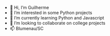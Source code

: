 - 👋 Hi, I’m Guilherme
- 👀 I’m interested in some Python projects
- 🌱 I’m currently learning Python and Javascript
- 💞️ I’m looking to collaborate on college projects
- 📫 Blumenau/SC

<!---
gssantosfurb/gssantosfurb is a ✨ special ✨ repository because its `README.md` (this file) appears on your GitHub profile.
You can click the Preview link to take a look at your changes.
--->
